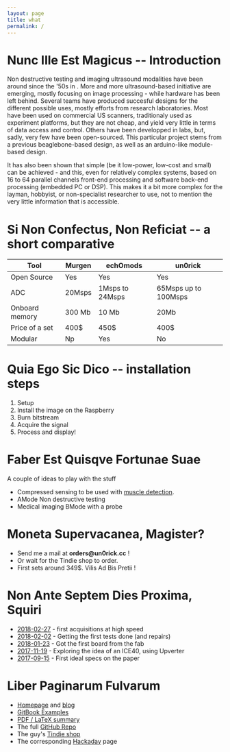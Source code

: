 ```yaml
---
layout: page
title: what 
permalink: /
---
```


# Nunc Ille Est Magicus -- Introduction

Non destructive testing and imaging ultrasound modalities have been around since the '50s in . More and more ultrasound-based initiative are emerging, mostly focusing on image processing - while hardware has been left behind. Several teams have produced succesful designs for the different possible uses, mostly efforts from research laboratories. Most have been used on commercial US scanners, traditionaly used as experiment platforms, but they are not cheap, and yield very little in terms of data access and control. Others have been developped in labs, but, sadly, very few have been open-sourced. This particular project stems from a previous beaglebone-based design, as well as an arduino-like module-based design. 

It has also been shown that simple (be it low-power, low-cost and small) can be achieved - and this, even for relatively complex systems, based on 16 to 64  parallel   channels   front-end  processing and software back-end processing (embedded PC or DSP). This makes it a bit more complex for the layman, hobbyist, or non-specialist researcher to use, not to mention the very little information that is accessible.


# Si Non Confectus, Non Reficiat -- a short comparative

| Tool           	| Murgen 	| echOmods        	| un0rick               	|
|----------------	|--------	|-----------------	|----------------------	|
| Open Source    	| Yes    	| Yes             	| Yes                  	|
| ADC            	| 20Msps 	| 1Msps to 24Msps 	| 65Msps up to 100Msps 	|
| Onboard memory 	| 300 Mb 	| 10 Mb           	| 20Mb                 	|
| Price of a set	| 400$		| 450$			| 400$			|
| Modular		| Np		| Yes			| No			| 

# Quia Ego Sic Dico -- installation steps

1. Setup
2. Install the image on the Raspberry 
3. Burn bitstream
4. Acquire the signal
5. Process and display!

# Faber Est Quisqve Fortunae Suae

A couple of ideas to play with the stuff

* Compressed sensing to be used with [muscle detection]().
* AMode Non destructive testing
* Medical imaging BMode with a probe

# Moneta Supervacanea, Magister?

* Send me a mail at __orders@un0rick.cc__ !
* Or wait for the Tindie shop to order.
* First sets around 349$.  Vilis Ad Bis Pretii !

# Non Ante Septem Dies Proxima, Squiri

* [2018-02-27](http://un0rick.cc/articles/2018-02/good-news) - first acquisitions at high speed
* [2018-02-02](http://un0rick.cc/articles/2018-02/first-tests) - Getting the first tests done (and repairs)
* [2018-01-23](http://un0rick.cc/articles/2018-01/first-board) - Got the first board from the fab
* [2017-11-19](http://un0rick.cc/articles/2017-11/first-ideas) - Exploring the idea of an ICE40, using Upverter
* [2017-09-15](http://un0rick.cc/articles/2017-09/uniboard) - First ideal specs on the paper

# Liber Paginarum Fulvarum

* [Homepage](http://un0rick.cc) and [blog](http://un0rick.cc/blog/) 
* [GitBook Examples](http://git.un0rick.cc)
* [PDF / LaTeX summary](http://un0rick.cc)
* The full [GitHub Repo](https://github.com/kelu124/un0rick)
* The guy's [Tindie shop](https://www.tindie.com/stores/kelu124/)
* The corresponding [Hackaday](https://hackaday.io/project/28375-un0rick-an-ice40-ultrasound-board) page

